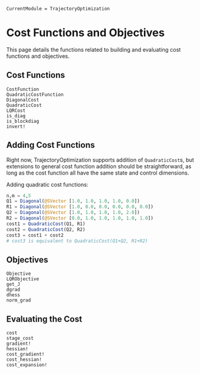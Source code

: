 ```@meta
CurrentModule = TrajectoryOptimization
```

# Cost Functions and Objectives
This page details the functions related to building and evaluating cost functions and objectives.


## Cost Functions
```@docs
CostFunction
QuadraticCostFunction
DiagonalCost
QuadraticCost
LQRCost
is_diag
is_blockdiag
invert!
```

## Adding Cost Functions
Right now, TrajectoryOptimization supports addition of `QuadraticCost`s, but extensions to
general cost function addition should be straightforward, as long as the cost function all
have the same state and control dimensions.

Adding quadratic cost functions:
```julia
n,m = 4,5
Q1 = Diagonal(@SVector [1.0, 1.0, 1.0, 1.0, 0.0])
R1 = Diagonal(@SVector [1.0, 0.0, 0.0, 0.0, 0.0, 0.0])
Q2 = Diagonal(@SVector [1.0, 1.0, 1.0, 1.0, 2.0])
R2 = Diagonal(@SVector [0.0, 1.0, 1.0, 1.0, 1.0, 1.0])
cost1 = QuadraticCost(Q1, R1)
cost2 = QuadraticCost(Q2, R2)
cost3 = cost1 + cost2
# cost3 is equivalent to QuadraticCost(Q1+Q2, R1+R2)
```

## Objectives
```@docs
Objective
LQRObjective
get_J
dgrad
dhess
norm_grad
```

## Evaluating the Cost
```@docs
cost
stage_cost
gradient!
hessian!
cost_gradient!
cost_hessian!
cost_expansion!
```
